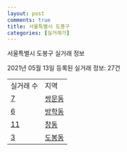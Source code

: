```yaml
---
layout: post
comments: true
title: 서울특별시 도봉구
categories: [실거래가]
---
```


서울특별시 도봉구 실거래 정보

2021년 05월 13일 등록된 실거래 정보: 27건


<table>
  <tr>
    <td>실거래 수</td>
    <td>지역</td>
  </tr>

  
  <tr>
    <td><a href="1132010500.html">7</a></td>
    <td><a href="1132010500.html">쌍문동</a></td>
  </tr>
    

  <tr>
    <td><a href="1132010600.html">6</a></td>
    <td><a href="1132010600.html">방학동</a></td>
  </tr>
    

  <tr>
    <td><a href="1132010700.html">11</a></td>
    <td><a href="1132010700.html">창동</a></td>
  </tr>
    

  <tr>
    <td><a href="1132010800.html">3</a></td>
    <td><a href="1132010800.html">도봉동</a></td>
  </tr>
    


</table>
    